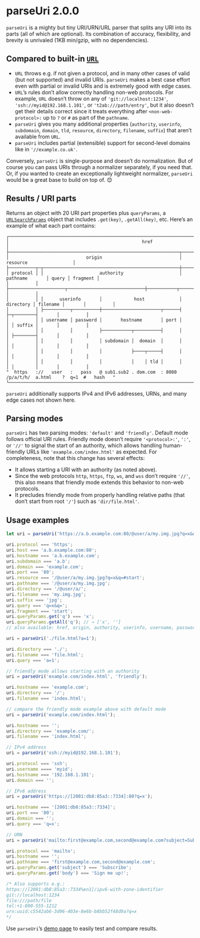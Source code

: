 # parseUri 2.0.0

`parseUri` is a mighty but tiny URI/URN/URL parser that splits any URI into its parts (all of which are optional). Its combination of accuracy, flexibility, and brevity is unrivaled (1KB min/gzip, with no dependencies).

## Compared to built-in [`URL`](https://developer.mozilla.org/en-US/docs/Web/API/URL)

* `URL` throws e.g. if not given a protocol, and in many other cases of valid (but not supported) and invalid URIs. `parseUri` makes a best case effort even with partial or invalid URIs and is extremely good with edge cases.
* `URL`’s rules don’t allow correctly handling non-web protocols. For example, `URL` doesn’t throw on any of `'git://localhost:1234'`, `'ssh://myid@192.168.1.101'`, or `'t2ab:///path/entry'`, but it also doesn’t get their details correct since it treats everything after `<non-web-protocol>:` up to `?` or `#` as part of the `pathname`.
* `parseUri` gives you many additional properties (`authority`, `userinfo`, `subdomain`, `domain`, `tld`, `resource`, `directory`, `filename`, `suffix`) that aren’t available from `URL`.
* `parseUri` includes partial (extensible) support for second-level domains like in `'//example.co.uk'`.

Conversely, `parseUri` is single-purpose and doesn’t do normalization. But of course you can pass URIs through a normalizer separately, if you need that. Or, if you wanted to create an exceptionally lightweight normalizer, `parseUri` would be a great base to build on top of. 😊

## Results / URI parts

Returns an object with 20 URI part properties plus `queryParams`, a [`URLSearchParams`](https://developer.mozilla.org/en-US/docs/Web/API/URLSearchParams) object that includes `.get(key)`, `.getAll(key)`, etc. Here’s an example of what each part contains:

```text
┌──────────────────────────────────────────────────────────────────────────────────────────────────────────┐
│                                                  href                                                    │
├────────────────────────────────────────────────────────────────┬─────────────────────────────────────────┤
│                             origin                             │                resource                 │
├──────────┬─┬───────────────────────────────────────────────────┼──────────────────────┬───────┬──────────┤
│ protocol │ │                     authority                     │       pathname       │ query │ fragment │
│          │ ├─────────────────────┬─────────────────────────────┼───────────┬──────────┤       │          │
│          │ │      userinfo       │            host             │ directory │ filename │       │          │
│          │ ├──────────┬──────────┼──────────────────────┬──────┤           ├─┬────────┤       │          │
│          │ │ username │ password │       hostname       │ port │           │ │ suffix │       │          │
│          │ │          │          ├───────────┬──────────┤      │           │ ├────────┤       │          │
│          │ │          │          │ subdomain │  domain  │      │           │ │        │       │          │
│          │ │          │          │           ├────┬─────┤      │           │ │        │       │          │
│          │ │          │          │           │    │ tld │      │           │ │        │       │          │
"  https   ://   user   :   pass   @ sub1.sub2 . dom.com  : 8080   /p/a/t/h/  a.html    ?  q=1  #   hash   "
└──────────────────────────────────────────────────────────────────────────────────────────────────────────┘
```

`parseUri` additionally supports IPv4 and IPv6 addresses, URNs, and many edge cases not shown here.

## Parsing modes

`parseUri` has two parsing modes: `'default'` and `'friendly'`. Default mode follows official URI rules. Friendly mode doesn’t require `'<protocol>:'`, `':'`, or `'//'` to signal the start of an authority, which allows handling human-friendly URLs like `'example.com/index.html'` as expected. For completeness, note that this change has several effects:

- It allows starting a URI with an authority (as noted above).
- Since the web protocols `http`, `https`, `ftp`, `ws`, and `wss` don’t require `'//'`, this also means that friendly mode extends this behavior to non-web protocols.
- It precludes friendly mode from properly handling relative paths (that don’t start from root `'/'`) such as `'dir/file.html'`.

## Usage examples

```js
let uri = parseUri('https://a.b.example.com:80/@user/a/my.img.jpg?q=x&q=#start');

uri.protocol === 'https';
uri.host === 'a.b.example.com:80';
uri.hostname === 'a.b.example.com';
uri.subdomain === 'a.b';
uri.domain === 'example.com';
uri.port === '80';
uri.resource === '/@user/a/my.img.jpg?q=x&q=#start';
uri.pathname === '/@user/a/my.img.jpg';
uri.directory === '/@user/a/';
uri.filename === 'my.img.jpg';
uri.suffix === 'jpg';
uri.query === 'q=x&q=';
uri.fragment === 'start';
uri.queryParams.get('q') === 'x';
uri.queryParams.getAll('q'); // → ['x', '']
// also available: href, origin, authority, userinfo, username, password, tld

uri = parseUri('./file.html?a=1');

uri.directory === './';
uri.filename === 'file.html';
uri.query === 'a=1';

// friendly mode allows starting with an authority
uri = parseUri('example.com/index.html', 'friendly');

uri.hostname === 'example.com';
uri.directory === '/';
uri.filename === 'index.html';

// compare the friendly mode example above with default mode
uri = parseUri('example.com/index.html');

uri.hostname === '';
uri.directory === 'example.com/';
uri.filename === 'index.html';

// IPv4 address
uri = parseUri('ssh://myid@192.168.1.101');

uri.protocol === 'ssh';
uri.username ==== 'myid';
uri.hostname === '192.168.1.101';
uri.domain === '';

// IPv6 address
uri = parseUri('https://[2001:db8:85a3::7334]:80?q=x');

uri.hostname === '[2001:db8:85a3::7334]';
uri.port === '80';
uri.domain === '';
uri.query === 'q=x';

// URN
uri = parseUri('mailto:first@example.com,second@example.com?subject=Subscribe&body=Sign%20me%20up!');

uri.protocol === 'mailto';
uri.hostname === '';
uri.pathname === 'first@example.com,second@example.com';
uri.queryParams.get('subject') === 'Subscribe';
uri.queryParams.get('body') === 'Sign me up!';

/* Also supports e.g.:
https://[2001:db8:85a3::7334%en1]/ipv6-with-zone-identifier
git://localhost:1234
file:///path/file
tel:+1-800-555-1212
urn:uuid:c5542ab6-3d96-403e-8e6b-b8bb52f48d9a?q=x
*/
```

Use `parseUri`’s [demo page](https://slevithan.github.io/parseuri/demo/) to easily test and compare results.
